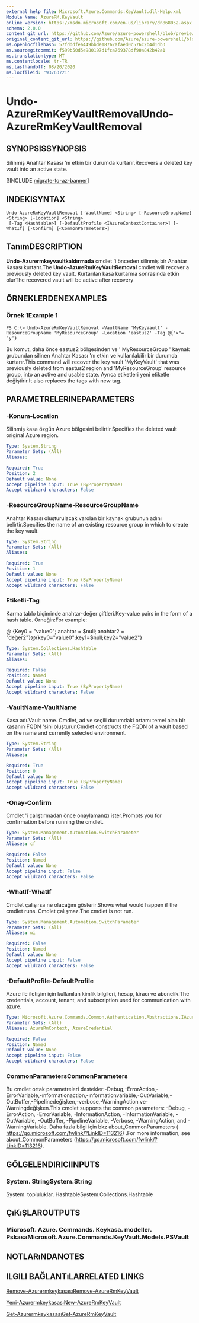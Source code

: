 ```yaml
---
external help file: Microsoft.Azure.Commands.KeyVault.dll-Help.xml
Module Name: AzureRM.KeyVault
online version: https://msdn.microsoft.com/en-us/library/dn868052.aspx
schema: 2.0.0
content_git_url: https://github.com/Azure/azure-powershell/blob/preview/src/ResourceManager/KeyVault/Commands.KeyVault/help/Undo-AzureRmKeyVaultRemoval.md
original_content_git_url: https://github.com/Azure/azure-powershell/blob/preview/src/ResourceManager/KeyVault/Commands.KeyVault/help/Undo-AzureRmKeyVaultRemoval.md
ms.openlocfilehash: 57fdddfea449bbde18762afaed0c576c2b4d1db3
ms.sourcegitcommit: f599b50d5e980197d1fca769378df90a842b42a1
ms.translationtype: MT
ms.contentlocale: tr-TR
ms.lasthandoff: 08/20/2020
ms.locfileid: "93763721"
---
```

# <span data-ttu-id="2d2fc-101">Undo-AzureRmKeyVaultRemoval</span><span class="sxs-lookup"><span data-stu-id="2d2fc-101">Undo-AzureRmKeyVaultRemoval</span></span>

## <span data-ttu-id="2d2fc-102">SYNOPSIS</span><span class="sxs-lookup"><span data-stu-id="2d2fc-102">SYNOPSIS</span></span>
<span data-ttu-id="2d2fc-103">Silinmiş Anahtar Kasası 'nı etkin bir durumda kurtarır.</span><span class="sxs-lookup"><span data-stu-id="2d2fc-103">Recovers a deleted key vault into an active state.</span></span>

[!INCLUDE [migrate-to-az-banner](../../includes/migrate-to-az-banner.md)]

## <span data-ttu-id="2d2fc-104">INDEKI</span><span class="sxs-lookup"><span data-stu-id="2d2fc-104">SYNTAX</span></span>

```
Undo-AzureRmKeyVaultRemoval [-VaultName] <String> [-ResourceGroupName] <String> [-Location] <String>
 [-Tag <Hashtable>] [-DefaultProfile <IAzureContextContainer>] [-WhatIf] [-Confirm] [<CommonParameters>]
```

## <span data-ttu-id="2d2fc-105">Tanım</span><span class="sxs-lookup"><span data-stu-id="2d2fc-105">DESCRIPTION</span></span>
<span data-ttu-id="2d2fc-106">**Undo-Azurermkeyvaultkaldırmada** cmdlet 'i önceden silinmiş bir Anahtar Kasası kurtarır.</span><span class="sxs-lookup"><span data-stu-id="2d2fc-106">The **Undo-AzureRmKeyVaultRemoval** cmdlet will recover a previously deleted key vault.</span></span> <span data-ttu-id="2d2fc-107">Kurtarılan kasa kurtarma sonrasında etkin olur</span><span class="sxs-lookup"><span data-stu-id="2d2fc-107">The recovered vault will be active after recovery</span></span>

## <span data-ttu-id="2d2fc-108">ÖRNEKLERDEN</span><span class="sxs-lookup"><span data-stu-id="2d2fc-108">EXAMPLES</span></span>

### <span data-ttu-id="2d2fc-109">Örnek 1</span><span class="sxs-lookup"><span data-stu-id="2d2fc-109">Example 1</span></span>
```
PS C:\> Undo-AzureRmKeyVaultRemoval -VaultName 'MyKeyVault' -ResourceGroupName 'MyResourceGroup' -Location 'eastus2' -Tag @{"x"= "y"}
```

<span data-ttu-id="2d2fc-110">Bu komut, daha önce eastus2 bölgesinden ve ' MyResourceGroup ' kaynak grubundan silinen Anahtar Kasası 'nı etkin ve kullanılabilir bir durumda kurtarır.</span><span class="sxs-lookup"><span data-stu-id="2d2fc-110">This command will recover the key vault 'MyKeyVault' that was previously deleted from eastus2 region and 'MyResourceGroup' resource group, into an active and usable state.</span></span> <span data-ttu-id="2d2fc-111">Ayrıca etiketleri yeni etiketle değiştirir.</span><span class="sxs-lookup"><span data-stu-id="2d2fc-111">It also replaces the tags with new tag.</span></span>

## <span data-ttu-id="2d2fc-112">PARAMETRELERINE</span><span class="sxs-lookup"><span data-stu-id="2d2fc-112">PARAMETERS</span></span>

### <span data-ttu-id="2d2fc-113">-Konum</span><span class="sxs-lookup"><span data-stu-id="2d2fc-113">-Location</span></span>
<span data-ttu-id="2d2fc-114">Silinmiş kasa özgün Azure bölgesini belirtir.</span><span class="sxs-lookup"><span data-stu-id="2d2fc-114">Specifies the deleted vault original Azure region.</span></span>

```yaml
Type: System.String
Parameter Sets: (All)
Aliases: 

Required: True
Position: 2
Default value: None
Accept pipeline input: True (ByPropertyName)
Accept wildcard characters: False
```

### <span data-ttu-id="2d2fc-115">-ResourceGroupName</span><span class="sxs-lookup"><span data-stu-id="2d2fc-115">-ResourceGroupName</span></span>
<span data-ttu-id="2d2fc-116">Anahtar Kasası oluşturulacak varolan bir kaynak grubunun adını belirtir.</span><span class="sxs-lookup"><span data-stu-id="2d2fc-116">Specifies the name of an existing resource group in which to create the key vault.</span></span>

```yaml
Type: System.String
Parameter Sets: (All)
Aliases: 

Required: True
Position: 1
Default value: None
Accept pipeline input: True (ByPropertyName)
Accept wildcard characters: False
```

### <span data-ttu-id="2d2fc-117">Etiketli</span><span class="sxs-lookup"><span data-stu-id="2d2fc-117">-Tag</span></span>
<span data-ttu-id="2d2fc-118">Karma tablo biçiminde anahtar-değer çiftleri.</span><span class="sxs-lookup"><span data-stu-id="2d2fc-118">Key-value pairs in the form of a hash table.</span></span> <span data-ttu-id="2d2fc-119">Örneğin:</span><span class="sxs-lookup"><span data-stu-id="2d2fc-119">For example:</span></span>

<span data-ttu-id="2d2fc-120">@ {Key0 = "value0"; anahtar = $null; anahtar2 = "değer2"}</span><span class="sxs-lookup"><span data-stu-id="2d2fc-120">@{key0="value0";key1=$null;key2="value2"}</span></span>

```yaml
Type: System.Collections.Hashtable
Parameter Sets: (All)
Aliases: 

Required: False
Position: Named
Default value: None
Accept pipeline input: True (ByPropertyName)
Accept wildcard characters: False
```

### <span data-ttu-id="2d2fc-121">-VaultName</span><span class="sxs-lookup"><span data-stu-id="2d2fc-121">-VaultName</span></span>
<span data-ttu-id="2d2fc-122">Kasa adı.</span><span class="sxs-lookup"><span data-stu-id="2d2fc-122">Vault name.</span></span>
<span data-ttu-id="2d2fc-123">Cmdlet, ad ve seçili durumdaki ortamı temel alan bir kasanın FQDN 'sini oluşturur.</span><span class="sxs-lookup"><span data-stu-id="2d2fc-123">Cmdlet constructs the FQDN of a vault based on the name and currently selected environment.</span></span>

```yaml
Type: System.String
Parameter Sets: (All)
Aliases: 

Required: True
Position: 0
Default value: None
Accept pipeline input: True (ByPropertyName)
Accept wildcard characters: False
```

### <span data-ttu-id="2d2fc-124">-Onay</span><span class="sxs-lookup"><span data-stu-id="2d2fc-124">-Confirm</span></span>
<span data-ttu-id="2d2fc-125">Cmdlet 'i çalıştırmadan önce onaylamanızı ister.</span><span class="sxs-lookup"><span data-stu-id="2d2fc-125">Prompts you for confirmation before running the cmdlet.</span></span>

```yaml
Type: System.Management.Automation.SwitchParameter
Parameter Sets: (All)
Aliases: cf

Required: False
Position: Named
Default value: None
Accept pipeline input: False
Accept wildcard characters: False
```

### <span data-ttu-id="2d2fc-126">-WhatIf</span><span class="sxs-lookup"><span data-stu-id="2d2fc-126">-WhatIf</span></span>
<span data-ttu-id="2d2fc-127">Cmdlet çalışırsa ne olacağını gösterir.</span><span class="sxs-lookup"><span data-stu-id="2d2fc-127">Shows what would happen if the cmdlet runs.</span></span> <span data-ttu-id="2d2fc-128">Cmdlet çalışmaz.</span><span class="sxs-lookup"><span data-stu-id="2d2fc-128">The cmdlet is not run.</span></span>

```yaml
Type: System.Management.Automation.SwitchParameter
Parameter Sets: (All)
Aliases: wi

Required: False
Position: Named
Default value: None
Accept pipeline input: False
Accept wildcard characters: False
```

### <span data-ttu-id="2d2fc-129">-DefaultProfile</span><span class="sxs-lookup"><span data-stu-id="2d2fc-129">-DefaultProfile</span></span>
<span data-ttu-id="2d2fc-130">Azure ile iletişim için kullanılan kimlik bilgileri, hesap, kiracı ve abonelik.</span><span class="sxs-lookup"><span data-stu-id="2d2fc-130">The credentials, account, tenant, and subscription used for communication with azure.</span></span>

```yaml
Type: Microsoft.Azure.Commands.Common.Authentication.Abstractions.IAzureContextContainer
Parameter Sets: (All)
Aliases: AzureRmContext, AzureCredential

Required: False
Position: Named
Default value: None
Accept pipeline input: False
Accept wildcard characters: False
```

### <span data-ttu-id="2d2fc-131">CommonParameters</span><span class="sxs-lookup"><span data-stu-id="2d2fc-131">CommonParameters</span></span>
<span data-ttu-id="2d2fc-132">Bu cmdlet ortak parametreleri destekler:-Debug,-ErrorAction,-ErrorVariable,-ınformationaction,-ınformationvariable,-OutVariable,-OutBuffer,-Pipelinedeğişken,-verbose,-WarningAction ve-Warningdeğişken.</span><span class="sxs-lookup"><span data-stu-id="2d2fc-132">This cmdlet supports the common parameters: -Debug, -ErrorAction, -ErrorVariable, -InformationAction, -InformationVariable, -OutVariable, -OutBuffer, -PipelineVariable, -Verbose, -WarningAction, and -WarningVariable.</span></span> <span data-ttu-id="2d2fc-133">Daha fazla bilgi için bkz about_CommonParameters ( https://go.microsoft.com/fwlink/?LinkID=113216) .</span><span class="sxs-lookup"><span data-stu-id="2d2fc-133">For more information, see about_CommonParameters (https://go.microsoft.com/fwlink/?LinkID=113216).</span></span>

## <span data-ttu-id="2d2fc-134">GÖLGELENDIRICI</span><span class="sxs-lookup"><span data-stu-id="2d2fc-134">INPUTS</span></span>

### <span data-ttu-id="2d2fc-135">System. String</span><span class="sxs-lookup"><span data-stu-id="2d2fc-135">System.String</span></span>
<span data-ttu-id="2d2fc-136">System. topluluklar. Hashtable</span><span class="sxs-lookup"><span data-stu-id="2d2fc-136">System.Collections.Hashtable</span></span>

## <span data-ttu-id="2d2fc-137">ÇıKıŞLAR</span><span class="sxs-lookup"><span data-stu-id="2d2fc-137">OUTPUTS</span></span>

### <span data-ttu-id="2d2fc-138">Microsoft. Azure. Commands. Keykasa. modeller. Pskasa</span><span class="sxs-lookup"><span data-stu-id="2d2fc-138">Microsoft.Azure.Commands.KeyVault.Models.PSVault</span></span>

## <span data-ttu-id="2d2fc-139">NOTLARıNDA</span><span class="sxs-lookup"><span data-stu-id="2d2fc-139">NOTES</span></span>

## <span data-ttu-id="2d2fc-140">ILGILI BAĞLANTıLAR</span><span class="sxs-lookup"><span data-stu-id="2d2fc-140">RELATED LINKS</span></span>

[<span data-ttu-id="2d2fc-141">Remove-Azurermkeykasası</span><span class="sxs-lookup"><span data-stu-id="2d2fc-141">Remove-AzureRmKeyVault</span></span>](./Remove-AzureRmKeyVault.md)

[<span data-ttu-id="2d2fc-142">Yeni-Azurermkeykasası</span><span class="sxs-lookup"><span data-stu-id="2d2fc-142">New-AzureRmKeyVault</span></span>](./New-AzureRmKeyVault.md)

[<span data-ttu-id="2d2fc-143">Get-Azurermkeykasası</span><span class="sxs-lookup"><span data-stu-id="2d2fc-143">Get-AzureRmKeyVault</span></span>](./Get-AzureRmKeyVault.md)
